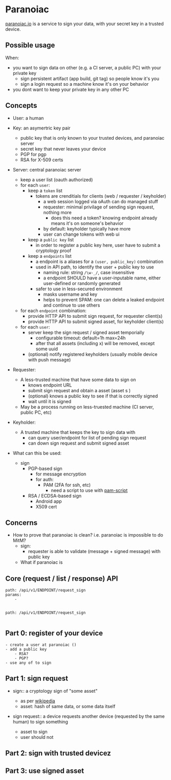 # Paranoiac

[paranoiac.io](https://paranoiac.io) is a service to sign your data, with your secret key in a trusted device.

## Possible usage

When:

- you want to sign data on other (e.g. a CI server, a public PC) with your private key
    - sign persistent artifact (app build, git tag) so people know it's you
    - sign a login request so a machine know it's on your behavior
- you dont want to keep your private key in any other PC

## Concepts

- User: a human
- Key: an asymertric key pair
    - public key that is only known to your trusted devices, and paranoiac server
    - secret key that never leaves your device
    - PGP for pgp
    - RSA for X-509 certs
- Server: central paranoiac server
    - keep a user list (oauth authorized)
    - for each `user`:
        - keep a `token` list
            - tokens are crenditials for clients (web / requester / keyholder)
                - a web session logged via oAuth can do managed stuff
                - requester: minimal privilage of sending sign request, nothing more
                    - does this need a token? knowing endpoint already means it's on someone's behavior
                - by default: keyholder typically have more
                - user can change tokens with web ui
        - keep a `public key` list
            - in order to register a public key here, user have to submit a cryptology proof
        - keep a `endpoints` list
            - a endpoint is a aliases for a `(user, public_key)` combination
            - used in API path, to identify the user + public key to use
                - naming rule: string `/\w-_/`, case insensitive
                - a endpoint SHOULD have a user-inputable name, either user-defined or randomly generated
            - safer to use in less-secured environment
                - masks username and key
                - helps to prevent SPAM: one can delete a leaked endpoint and continue to use others
    - for each `endpoint` combination:
        - provide HTTP API to submit sign request, for requester client(s)
        - provide HTTP API to submit signed asset, for keyholder client(s)
    - for each `user`:
        - server keep the sign request / signed asset temporially
            - configurable timeout: default=1h max=24h
            - after that all assets (including x) will be removed, except some uuid
        - (optional) notify registered keyholders (usually mobile device with push message)

- Requester:
    - A less-trusted machine that have some data to sign on
        - knows endpoint URL
        - submit sign request and obtain a asset (asset s )
        - (optional) knows a public key to see if that is correctly signed
        - wait until it is signed
    - May be a process running on less-truested machine (CI server, public PC, etc)

- Keyholder:
    - A trusted machine that keeps the key to sign data with
        - can query user/endpoint for list of pending sign request
        - can down sign request and submit signed asset

- What can this be used:
    - sign
        - PGP-based sign
            - for message encryption
            - for auth:
                - PAM (2FA for ssh, etc)
                    - need a script to use with [pam-script](http://manpages.ubuntu.com/manpages/trusty/man7/pam-script.7.html)
        - RSA / ECDSA-based sign
            - Android app
            - X509 cert

## Concerns

- How to prove that paranoiac is clean? i.e. paranoiac is impossible to do MitM?
    - sign:
        - requester is able to validate (message + signed message) with public key
    - What if paranoiac is

## Core (request / list / response) API

```
path: /api/v1/ENDPOINT/request_sign
params:
    -


path: /api/v1/ENDPOINT/request_sign


```

## Part 0: register of your device

    - create a user at paranoiac ()
    - add a public key
        - RSA?
        - PGP?
    - use any of to sign

## Part 1: sign request

- sign:: a cryptology sign of "some asset"
    - as per [wikipedia](https://en.wikipedia.org/wiki/Digital_signature)
    - asset: hash of same data, or some data itself

- sign request:: a device requests another device (requested by the same human) to sign something
    - asset to sign
    - user should not 

## Part 2: sign with trusted devicez


## Part 3: use signed asset

